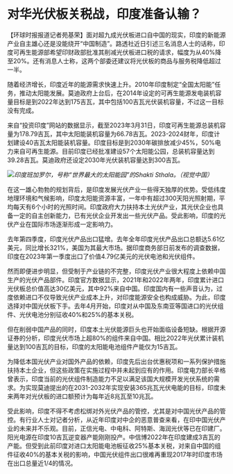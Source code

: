 

# 对华光伏板关税战，印度准备认输？

【环球时报报道记者苑基荣】面对超九成光伏板进口自中国的现实，印度的新能源产业自主雄心还是没能绕开“中国制造”。路透社近日引述三名消息人士的话称，印度可再生能源部希望印财政部批准其削减光伏板进口税的请求，幅度为从40%降至20%。还有消息人士称，这两个部委还建议将光伏板的商品与服务税降低超过一半。

随着经济增长，印度近年的能源需求快速上升。2010年印度制定“全国太阳能”任务，推动太阳能发展。莫迪政府上台后，在2014年设定的可再生能源发电装机容量目标是到2022年达到175吉瓦，其中包括100吉瓦光伏装机容量，不过这一目标没有完成。

来自“投资印度”网站的数据显示，截至2023年3月31日，印度可再生能源总装机容量为178.79吉瓦，其中太阳能装机容量为66.78吉瓦。2023-2024财年，印度计划建设40吉瓦太阳能装机容量。印度目标是到2030年碳排放减少45%，50%电力来自可再生能源。目前印度已经批准建设57个太阳能公园，总装机容量达到39.28吉瓦。莫迪政府还设定2030年光伏装机容量达到300吉瓦。

![](https://inews.gtimg.com/om_bt/OoI4QeGHymJ7Z0BW5ny6LJz7FucEMGsmX7ySP1ObrobpcAA/1000)_印度班加罗尔，号称“世界最大的太阳能园”的Shakti
Sthala。（视觉中国）_

在这一雄心勃勃的规划背后，是印度发展光伏产业一些得天独厚的优势。受低纬度地理环境和气候影响，印度太阳能资源丰富，一年中有超过300天阳光照射期，平均每天有6个小时的光照时间。印度政府大力扶持本土光伏产业，其光伏企业也具备一定的自主创新能力，已有光伏企业开发出一些光伏产品。受此影响，印度的光伏产业在国际市场逐渐形成一定影响力。

去年第四季度，印度光伏产品出口猛增。去年全年印度光伏产品出口总额达5.61亿美元，同比增长321%，美国为其最大市场。据印度商务部日前发布的调查数据，印度在2023年第一季度出口了价值4.79亿美元的光伏电池和光伏组件。

然而即便进步明显，但受制于产业链的不完整，印度光伏产业很大程度上依赖中国生产的光伏产品部件。印度官方数据显示，2021年和2022年两年，印度累计进口光伏板总价值高达30亿美元，其中92%来自中国。印度国内有一些声音认为，过度依赖进口不仅导致光伏产业成本上升，对印度能源安全也构成威胁。为此，印度选择对中国光伏板下手。去年4月开始，印度对从中国及东南亚等国进口的光伏组件、光伏电池分别征收40%和25%的基本关税。

但在削弱中国产品的同时，印度本土光伏能源巨头也开始面临设备短缺。根据开源证券的分析，印度光伏市场上超80%的组件来自中国。相比2022年光伏累计装机量达到100吉瓦的目标，印度的太阳能电池组件产能仅为15吉瓦。

为降低本国光伏产业对国外产品的依赖，印度先后出台优惠税项和一系列保护措施扶持本土企业，但这些政策在实施过程中并未起到应有的作用。印度电力部长辛格曾表示，印度当前的光伏组件制造能力不足以满足该国大规模开发光伏系统的需求。为实现莫迪提出的在2031-2032年实现安装365兆瓦光伏电能的目标，印度未来两年对光伏板的进口额预计为每年近8兆瓦至10兆瓦。

受此影响，印度不得不考虑松绑对外光伏产品的管控，尤其是对中国光伏产品的管控。有行业人士对记者分析，从近年印度对中企的恶意普查来看，在印中国光伏产业的未来并不乐观。目前，正信光电、中电科、阿特斯、海润光伏等已在印建厂。阳光电源在印度10吉瓦逆变器产能刚刚投产。中信博2022年在印度建成3吉瓦的产能。但受到此前印度对进口太阳能电池板征收25%基本关税，对来自中国的组件征收40%的基本关税的影响，中国光伏组件出口很难再重现2017年时印度市场在出口总量近1/4的情况。

